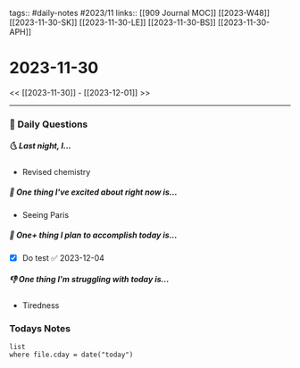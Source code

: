 tags:: #daily-notes #2023/11 
links:: [[909 Journal MOC]] [[2023-W48]] [[2023-11-30-SK]] [[2023-11-30-LE]] [[2023-11-30-BS]] [[2023-11-30-APH]]
# 2023-11-30

<< [[2023-11-30]] - [[2023-12-01]] >>

---
### 📅 Daily Questions
##### 🌜 Last night, I...
- Revised chemistry

##### 🙌 One thing I've excited about right now is...
- Seeing Paris

##### 🚀 One+ thing I plan to accomplish today is...
- [x] Do test ✅ 2023-12-04

##### 👎 One thing I'm struggling with today is...
- Tiredness

### Todays Notes
```dataview
list 
where file.cday = date("today")
```